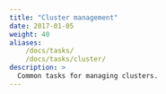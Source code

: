 ```yaml
---
title: "Cluster management"
date: 2017-01-05
weight: 40
aliases:
    /docs/tasks/
    /docs/tasks/cluster/
description: >
  Common tasks for managing clusters.
---
```

